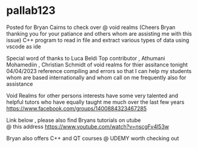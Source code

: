 # pallab123 

Posted for Bryan Cairns to check over @  void realms  (Cheers  Bryan thanking you for your patiance and others whom are assisting me  with this issue) 
C++ program to read in file and extract various types of data using vscode as ide 

Special word of thanks to Luca Beldi Top contributor ,  Athumani Mohamediin , Christian Schmidt of void realms for thier  assitance tonight 04/04/2023 reference compiling and errors so that I can help my students  whom are based  internationally  and whom call on me  frequently also for assistance 


Void Realms for other persons interests have some very talented and helpful tutors who have equally taught me much over the last few years
https://www.facebook.com/groups/1400884323467285

Link below  , please also find Bryans tutorials on utube  
@ this address https://www.youtube.com/watch?v=nscgFv4l53w

Bryan also offers  C++ and QT  courses  @ UDEMY  worth checking out 


